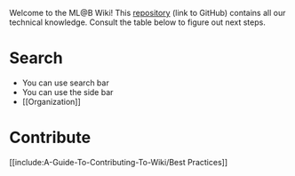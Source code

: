 Welcome to the ML@B Wiki! This [repository](https://github.com/mlberkeley/wiki) (link to GitHub) contains all our technical knowledge. Consult the table below to figure out next steps.

# Search

* You can use search bar
* You can use the side bar
* [[Organization]]

# Contribute

[[include:A-Guide-To-Contributing-To-Wiki/Best Practices]]